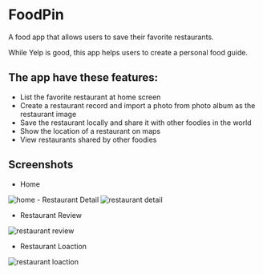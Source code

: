 # FoodPin
A food app that allows users to save their favorite restaurants.

While Yelp is good, this app helps users to create a personal food guide.

## The app have these features:
- List the favorite restaurant at home screen
- Create a restaurant record and import a photo from photo album as the restaurant image
- Save the restaurant locally and share it with other foodies in the world
- Show the location of a restaurant on maps
- View restaurants shared by other foodies


## Screenshots

- Home

![home](https://user-images.githubusercontent.com/19711677/53804145-9c0b0180-3f3e-11e9-8646-e24e9aca8dc8.png) - Restaurant Detail ![restaurant detail](https://user-images.githubusercontent.com/19711677/53804434-66b2e380-3f3f-11e9-9435-e4977e6cc906.png)

- Restaurant Review

![restaurant review](https://user-images.githubusercontent.com/19711677/53804436-674b7a00-3f3f-11e9-891b-c32338653323.png)

- Restaurant Loaction

![restaurant loaction](https://user-images.githubusercontent.com/19711677/53804435-674b7a00-3f3f-11e9-9b37-ebe820a093bd.png)
